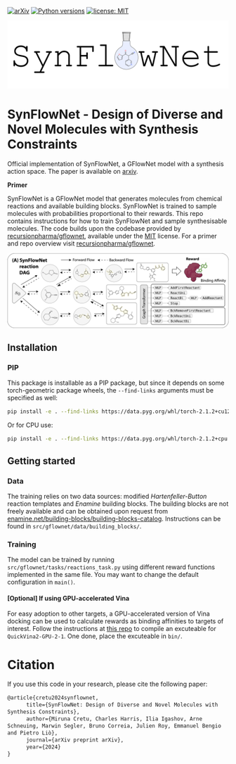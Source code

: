 

[![arXiv](https://img.shields.io/badge/arXiv-1234.56789-b31b1b.svg)](https://arxiv.org/abs/2405.01155)
[![Python versions](https://img.shields.io/badge/Python-3.9%2B-blue)](https://www.python.org/downloads/)
[![license: MIT](https://img.shields.io/badge/License-MIT-purple.svg)](LICENSE)

![GFlowNet](docs/synflownet_logo.png)

# SynFlowNet - Design of Diverse and Novel Molecules with Synthesis Constraints

Official implementation of SynFlowNet, a GFlowNet model with a synthesis action space. The paper is available on [arxiv](https://arxiv.org/abs/2405.01155).

**Primer**

SynFlowNet is a GFlowNet model that generates molecules from chemical reactions and available building blocks. SynFlowNet is trained to sample molecules with probabilities proportional to their rewards. This repo contains instructions for how to train SynFlowNet and sample synthesisable molecules. The code builds upon the codebase provided by [recursionpharma/gflownet](https://github.com/recursionpharma/gflownet), available under the [MIT](https://github.com/recursionpharma/gflownet/blob/trunk/LICENSE) license. For a primer and repo overview visit [recursionpharma/gflownet](https://github.com/recursionpharma/gflownet).

![GFlowNet](docs/concept.png)

## Installation

### PIP

This package is installable as a PIP package, but since it depends on some torch-geometric package wheels, the `--find-links` arguments must be specified as well:

```bash
pip install -e . --find-links https://data.pyg.org/whl/torch-2.1.2+cu121.html
```
Or for CPU use:

```bash
pip install -e . --find-links https://data.pyg.org/whl/torch-2.1.2+cpu.html
```

## Getting started

### Data

The training relies on two data sources: modified _Hartenfeller-Button_ reaction templates and _Enamine_ building blocks. The building blocks are not freely available and can be obtained upon request from [enamine.net/building-blocks/building-blocks-catalog](https://enamine.net/building-blocks/building-blocks-catalog). Instructions can be found in `src/gflownet/data/building_blocks/`.

### Training

The model can be trained by running `src/gflownet/tasks/reactions_task.py` using different reward functions implemented in the same file. You may want to change the default configuration in `main()`.

#### [Optional] If using GPU-accelerated Vina

For easy adoption to other targets, a GPU-accelerated version of Vina docking can be used to calculate rewards as binding affinities to targets of interest. Follow the instructions at [this repo](https://github.com/DeltaGroupNJUPT/Vina-GPU-2.1) to compile an excuteable for `QuickVina2-GPU-2-1`. One done, place the excuteable in `bin/`.

# Citation

If you use this code in your research, please cite the following paper:

```
@article{cretu2024synflownet,
      title={SynFlowNet: Design of Diverse and Novel Molecules with Synthesis Constraints},
      author={Miruna Cretu, Charles Harris, Ilia Igashov, Arne Schneuing, Marwin Segler, Bruno Correia, Julien Roy, Emmanuel Bengio and Pietro Liò},
      journal={arXiv preprint arXiv},
      year={2024}
}
```
